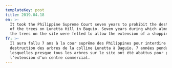 ```yaml
---
templateKey: post
title: 2019.04.18
en: >-
  It took the Philippine Supreme Court seven years to prohibit the destruction
  of the trees on Lunetta Hill in Baguio. Seven years during which almost all
  the trees on the site were felled to allow the extension of a shopping mall.  
fr: >-
  Il aura fallu 7 ans à la cour suprême des Philippines pour interdire la
  destruction des arbres de la colline Lunetta à Baguio. 7 années pendant
  lesquelles presque tous les arbres sur le site ont été abattus pour permettre
  l’extension d’un centre commercial.
---
```


